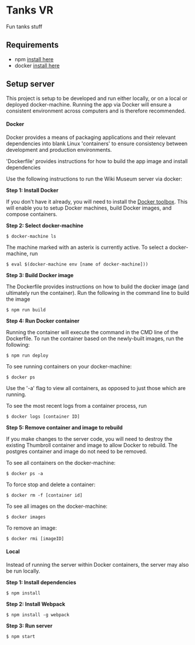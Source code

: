 # Tanks VR

Fun tanks stuff

## Requirements

- npm [install here](http://blog.npmjs.org/post/85484771375/how-to-install-npm)
- docker [install here](https://docs.docker.com/engine/installation/)

## Setup server

This project is setup to be developed and run either locally, or on a local or deployed docker-machine. Running the app via Docker will ensure a consistent environment across computers and is therefore recommended.

#### Docker

Docker provides a means of packaging applications and their relevant dependencies into blank Linux 'containers' to ensure consistency between development and production environments.

'Dockerfile' provides instructions for how to build the app image and install dependencies

Use the following instructions to run the Wiki Museum server via docker:

__Step 1: Install Docker__

If you don't have it already, you will need to install the [Docker toolbox](https://docs.docker.com/engine/installation/mac/). This will enable you to setup Docker machines, build Docker images, and compose containers.

__Step 2: Select docker-machine__


```
$ docker-machine ls
```

The machine marked with an asterix is currently active. To select a docker-machine, run

```
$ eval $(docker-machine env [name of docker-machine]))
```

__Step 3: Build Docker image__

The Dockerfile provides instructions on how to build the docker image (and ultimately run the container). Run the following in the command line to build the image

```
$ npm run build
```

__Step 4: Run Docker container__

Running the container will execute the command in the CMD line of the Dockerfile. To run the container based on the newly-built images, run the following:

```
$ npm run deploy
```

To see running containers on your docker-machine:

```
$ docker ps
```

Use the '-a' flag to view all containers, as opposed to just those which are running.

To see the most recent logs from a container process, run

```
$ docker logs [container ID]
```

__Step 5: Remove container and image to rebuild__

If you make changes to the server code, you will need to destroy the existing Thumbroll container and image to allow Docker to rebuild. The postgres container and image do not need to be removed.

To see all containers on the docker-machine:

```
$ docker ps -a
```

To force stop and delete a container:

```
$ docker rm -f [container id]
```

To see all images on the docker-machine:

```
$ docker images
```

To remove an image:

```
$ docker rmi [imageID]
```

#### Local

Instead of running the server within Docker containers, the server may also be run locally.

__Step 1: Install dependencies__

```
$ npm install
```

__Step 2: Install Webpack__

```
$ npm install -g webpack
```

__Step 3: Run server__

```
$ npm start
```
